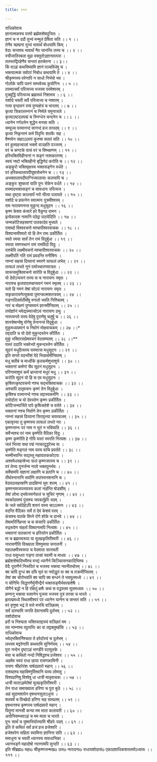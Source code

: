 ```yaml
---
title: १११

---
```

राधिकोवाच  
ज्ञानात्मकश्च परमो ब्रह्मेशशेषपूजितः ।  
ज्ञानं च न ददौ तुभ्यं मन्मुलं प्रेषिता सति ।। १ ।।  
तेनैव च्छद्मना तुभ्यं भावार्थं बोधयामि किम् ।  
वेदाः सन्तश्च भावार्थं नैव जानन्ति तस्य च ।। २ ।।  
स्त्रीजातिरबला मूढा वक्तुतोऽज्ञानतत्परा ।  
ततस्तद्विरहेणैव सन्ततं हतचेतना ।। ३।।  
किं वाऽहं कथयिष्यामि ज्ञानं पञ्चविधेषु च ।  
भक्त्यात्मकं सर्वपरं निबोध कथयामि ते ।। ४ ।।  
श्रीकृष्णस्य वरेणापि न साधो निर्भयो भव ।  
गोलोके चापि पतनं सम्भवेच्च कुयोगिनः ।। ५ ।।  
तस्मात्सर्वं परित्यज्य भजस्व परमेश्वरम् ।  
पुत्रबुद्धिं परित्यज्य ब्रह्मरूपं निशामय ।। ६ ।।  
यशोदे भवती सर्वे परित्यज्य च नश्वरम् ।  
गत्वा वृन्दावनं रम्यं पुण्यक्षेत्रं च भारतम् ।। ७ ।।  
कृत्वा त्रिकालस्नानं च निर्मले यमुनाजले ।  
कृत्वाऽष्टदलपद्मं च स्निग्धेन चन्दनेन च ।। ८ ।।  
ध्यानेन गर्गदत्तेन शुद्धेन मनसा सति ।  
सम्पूज्य परमानन्दं सानन्दं व्रज तत्पदम् ।। ९ ।।  
कृत्वा निकृन्तनं कर्म पिदृभिः शतकैः सह ।  
वैष्णवेन सहाऽऽलापं कुरुष्व सततं सति ।। १० ।।  
वरं हुतवहज्वालां भक्तो वाञ्छति पञ्जरम् ।  
वरं च कण्टके वासं वरं च विष्भक्षणम् ।। ११ ।।  
हरिभक्तिविहीनानां न सङ्गं नाशकारणम् ।  
स्वयं नष्टो भक्तिहीनो बृद्धिणेदं करोति च ।। १२ ।।  
अङ्कुरो भक्तिवृक्षस्य भक्तसङ्गेन वर्धते ।  
परं हरिकथालापपीयूषासेचनेन च ।। १३ ।।  
अभक्तालापदीपाग्निज्वालायाः कलयापि च ।  
अङ्कुरः शुष्कतां याति पुनः सेकेन वर्धते ।। १४ ।।  
तस्मादभक्तसङ्गं च सावधानः परित्यज ।  
यथा दृष्ट्वा कालसर्पं नरो भीत्वा पलायते ।। १५ ।।  
यशोदे च प्रयत्नेन स्वात्मनः पुत्रमीश्वरम् ।  
राम नारायणनन्त मुकुन्द मधुसूदन ।। १६ ।।  
कृष्ण केशव कंसारे हरे वैकुण्ठ वामन ।  
इत्येकादश नामानि पठेद्वा पाठयेदिति ।। १७ ।।  
जन्मकोटिसहस्राणां पातकादेव मुच्यते ।  
राशब्दो विश्ववचनो मश्चापीश्वरवाचकः ।। १८ ।।  
विश्वानामीश्वरो यो हि तेन रामः प्रकीर्तितः ।  
रमते रमया सार्वं तेन रामं विदुर्बुधा ।। १९ ।।  
रमाया रमणस्थानं रामं रामविदो विदुः ।  
राश्चेति लक्ष्मीवचनो मश्चापीश्वरवाचकः ।। २० ।।  
लक्ष्मीपतिं गतिं रामं प्रवदन्ति मनीषिणः ।  
नाम्नां सहस्रं दिव्यानां स्मरणे यत्फलं लभेत् ।। २१ ।।  
तत्फलं लभते नूनं रामोच्चारणमात्रतः ।  
सारूप्यमुक्तिवचनो सारेति च विदुर्बुधाः ।। २२ ।।  
यो देवोऽप्ययनं तस्य स च नारायणः स्मृतः ।  
नाराश्च कृतपापाश्चाप्ययनं गमनं स्मृतम् ।। २३ ।।  
यतो हि गमनं तेषां सोऽयं नारायणः स्मृतः ।  
सकृन्नारायणेत्युक्त्वा पुमान्कल्मशतत्रयम् ।। २४ ।।  
गङ्गादिसर्वतीर्थेषु स्नातो भवति निश्चितम् ।  
नारं च मोक्षणं पुण्यमयनं ज्ञानमीप्सितम् ।। २५ ।।  
तयोर्ज्ञानं भवेद्यस्मात्सोऽयं नारायणः प्रभुः ।  
नास्त्यन्तो यस्य वेदेषु पुराणेषु चतुर्षु च ।। २६ ।।  
शास्त्रेष्वन्येषु योगेषु तेनानन्तं विदुर्बुधाः ।  
मुकुमध्ययमानं च निर्वाणं मोक्षवाचकम् ।। २७ ।।*  
तद्ददाति च यो देवो मुकुन्दस्तेन कीर्तितः ।  
मुकुं भक्तिरसप्रेमवचनं वेदसम्मतम् ।। २८ ।।**  
यस्तं ददाति भक्तेभ्यो मुकन्दस्तेन कीर्तितः ।  
सूदनं मधुदैत्यस्य यस्मात्स मधुसूदनः ।। २९ ।।  
इति सन्तो वदन्तीशं वेदे भिन्नार्थमीप्सितम् ।  
मधु क्लीबं च माध्वीके कृतकर्मशुभाशुभे ।। ३० ।।  
भक्तानां कर्मणां चैव सूदनं मधुसूदनः ।  
परिणामाशुभं कर्मं भ्रान्तानां मधुरं मधु ।। ३१ ।।  
करोति सूदनं यो हि स एव मधुसूदनः ।  
कृषिरुत्कृष्टवचनो णश्च सद्भक्तिवाचकः ।। ३२ ।।  
अश्चापि दातृवचनः कृष्णं तेन विदुर्बुधाः ।  
कृषिश्च परमानन्दे णश्च तद्दास्यकर्मणि ।। ३३ ।।  
तयोर्दाता च यो देवस्तेन कृष्णः प्रकीर्तितः ।  
कोटिजन्मार्जिते पापे कृषिःक्लेशे च वर्तते ।। ३४ ।।  
भक्तानां णश्च निर्वाणे तेन कृष्णः प्रकीर्तितः ।  
नाम्नां सहस्रं दिव्यानां त्रिरावृत्त्या चयत्फलम् ।। ३५ ।।  
एकावृत्त्या तु कृष्णस्य तत्फलं लभते नरः ।  
कृष्णनाम्नः परं नाम न भूतं न भविष्यति ।। ३६ ।।  
सर्वेभ्यश्च परं नाम कृष्णेति वैदिका विदुः ।  
कृष्ण कृष्णोति हे गोपि यस्तं स्मरति नित्यशः ।। ३७ ।।  
जलं भित्त्वा यथा पद्मं नरकादुद्धरेच्च सः ।  
कृष्णेति मङ्गलं नाम यस्य वाचि प्रवर्तते ।। ३८ ।।  
भस्मीभवन्ति सद्यस्तु महापातककोटयः ।  
अश्वमेधसहस्रेभ्यः फलं कृष्णजपस्य च ।। ३९ ।।  
वरं तेभ्यः पुनर्जन्म नातो भक्तपुनर्भवः ।  
सर्वेषामपि यज्ञानां लक्षाणि च व्रतानि च ।। ४० ।।  
तीर्थस्नानानि सर्वाणि तपांस्यनशनानि च ।  
वेदपाठसहस्राणि प्रादक्षिण्यं भुवः शतम् ।। ४१ ।।  
कृष्णनामजपस्यास्य कलां नार्हन्ति षोडशीम् ।  
तेषां लोभा द्भवेत्स्वर्गफलं च सुचिरं नृणाम् ।। ४२ ।।  
स्वर्कादवश्यं पुंसश्च जपकर्तुर्हरेः पदम् ।  
के जले सर्वदेहेऽपि शयनं यस्य चाऽऽत्मनः ।। ४३ ।।  
वदन्ति वैदिकाः सर्वे तं देवं केशवं परम् ।  
कंसश्च पातके विघ्ने रोगे शोके च दानवे ।। ४४ ।।  
तेषामरिर्निहन्ता च स कंसारिः प्रकीर्तितः ।  
रुद्ररूपेण संहर्ता विश्वानामपि नित्यशः ।। ४५ ।।  
भक्तानां पातकानां च हरिस्तेन प्रकीर्तितः ।  
मा च ब्रह्मस्वरूपा या मूलप्रकृतिरीश्वरी ।। ४६ ।।  
नारायणीति विख्याता विष्णुमाया सनातनी ।  
महालक्ष्मीस्वरूपा च वेदमाता सरस्वती  
राधा वसुन्धरा गङ्गा तासां स्वामी च माधवः ।। ४७ ।।  
ब्रह्मेशशेषादिभवैश्च वन्द्यं ध्यानैर्न किञ्चित्सनकादिभिश्च ।  
वेदैः पुराणैर्न निरूपितं च भजस्व भक्त्या नवनीतचोरम् ।। ४८ ।।  
क्व चापि दुग्धं क्व दघि घृतं वा नवोद्धृतं वा क्व च तक्रमीप्सितम् ।  
तेषां क्व चोरोभवतिं क्व चापि क्व बन्धनं ते भवमूलमध्ये ।। ४९ ।।  
न योगिभिः सिद्धगणैर्मुनीन्द्रैर्न भक्तसङ्घैर्भवपद्मशेषैः ।  
योगैर्न बद्धो न हि रक्षितुं क्षमैः कथं स वद्धस्तव मूलमध्यतः ।। ५० ।।  
प्रम्णानु भक्त्या स्तवनेन पूजया भजस्व पुत्रं तरसा च भारते ।  
हृत्पद्ममध्ये स्थितमीश्वरं परं ध्यानेन यत्नेन च सन्ततं सति ।। ५१ ।।  
वरं वृणुष्व भद्रं ते यत्ते मनसि वाञ्छितम् ।  
सर्वं दास्यामि जगति देवानामपि दुर्लभम् ।। ५२ ।।  
यशोदोवाच  
हरौ च निश्चला भक्तिस्तद्दास्यं वाञ्छितं मम ।  
तव नाम्नश्च व्युत्पत्तिः का वा तद्वक्तुमर्हसि ।। ५३ ।।  
राधिकोवाच  
भवेद्भक्तिर्निश्चला ते हरेर्दास्यं च दुर्लभम् ।  
लभस्व मद्वरेणापि कथयामि सुनिर्णयम् ।। ५४ ।।  
पुरा नन्देन दृष्टाऽहं भाण्डीरे वटमूलके ।  
मया च कथितो नन्दो निषिद्धश्च प्रजेश्वरः ।। ५५ ।।  
अहमेव स्वयं राधा छाया रायणकामिनी ।  
रायणः श्रीहरेरंशः पार्षदप्रवरो महान् ।। ५६ ।।  
राशब्दश्च महाविष्णुर्विश्वानि यस्य लोमसु ।  
विश्वप्राणिषु विश्वेषु धा धात्री मातृवाचकः ।। ५७ ।।  
धात्री माताऽहमेतेषां मूलप्रकृतिरीश्वरी ।  
तेन राधा समाख्याता हरिणा च पुरा बुधैः ।। ५८ ।।  
अहं सुदामशापेन वृषभानसुताऽधुना ।  
शतवर्षं च विच्छेदो हरिणा सह साम्प्रतम् ।। ५९ ।।  
वृषभानश्च कृष्णस्य पार्षदप्रवरो महान् ।  
पितॄणां मानसी कन्या मम माता कलावती ।। ६० ।।  
अयोनिसम्भवाऽहं च मम माता च भारते ।  
पुनः सार्थं च युष्माभिर्यास्यामि श्रीहरेः पदम् ।। ६१ ।।  
इति ते कथितं सर्वं व्रजं व्रज व्रजेश्वरि ।  
व्रजेश्वरेण सहिता स्वामिना ज्ञानिना सति ।। ६२ ।।  
ममाधुना च भवती ध्यानस्य व्यवधानिका ।  
ध्यानभङ्गे महादोषो नराणामपि सुन्दरि ।। ६३ ।।  
इति श्रीब्रह्मo महाo श्रीकृष्णजन्मखo उत्तo नारादनाo राधायशोदासंo एकादशाधिकशततमोऽध्यायः ।। १११ ।।